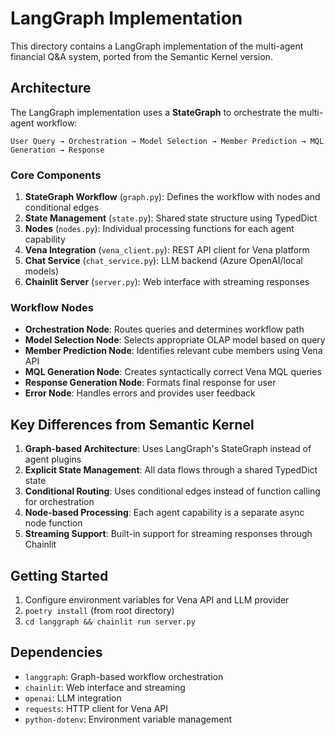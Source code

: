 # LangGraph Implementation

This directory contains a LangGraph implementation of the multi-agent financial Q&A system, ported from the Semantic Kernel version.

## Architecture

The LangGraph implementation uses a **StateGraph** to orchestrate the multi-agent workflow:

```
User Query → Orchestration → Model Selection → Member Prediction → MQL Generation → Response
```

### Core Components

1. **StateGraph Workflow** (`graph.py`): Defines the workflow with nodes and conditional edges
2. **State Management** (`state.py`): Shared state structure using TypedDict
3. **Nodes** (`nodes.py`): Individual processing functions for each agent capability
4. **Vena Integration** (`vena_client.py`): REST API client for Vena platform
5. **Chat Service** (`chat_service.py`): LLM backend (Azure OpenAI/local models)
6. **Chainlit Server** (`server.py`): Web interface with streaming responses

### Workflow Nodes

- **Orchestration Node**: Routes queries and determines workflow path
- **Model Selection Node**: Selects appropriate OLAP model based on query
- **Member Prediction Node**: Identifies relevant cube members using Vena API
- **MQL Generation Node**: Creates syntactically correct Vena MQL queries
- **Response Generation Node**: Formats final response for user
- **Error Node**: Handles errors and provides user feedback

## Key Differences from Semantic Kernel

1. **Graph-based Architecture**: Uses LangGraph's StateGraph instead of agent plugins
2. **Explicit State Management**: All data flows through a shared TypedDict state
3. **Conditional Routing**: Uses conditional edges instead of function calling for orchestration
4. **Node-based Processing**: Each agent capability is a separate async node function
5. **Streaming Support**: Built-in support for streaming responses through Chainlit

## Getting Started

1. Configure environment variables for Vena API and LLM provider
2. `poetry install` (from root directory)
3. `cd langgraph && chainlit run server.py`

## Dependencies

- `langgraph`: Graph-based workflow orchestration
- `chainlit`: Web interface and streaming
- `openai`: LLM integration
- `requests`: HTTP client for Vena API
- `python-dotenv`: Environment variable management